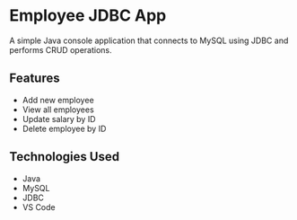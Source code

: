# Employee JDBC App

A simple Java console application that connects to MySQL using JDBC and performs CRUD operations.

## Features
- Add new employee
- View all employees
- Update salary by ID
- Delete employee by ID

## Technologies Used
- Java
- MySQL
- JDBC
- VS Code



